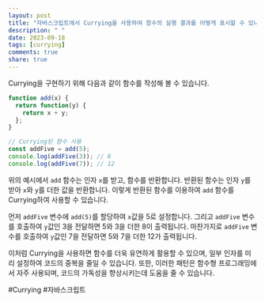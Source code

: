 ```yaml
---
layout: post
title: "자바스크립트에서 Currying을 사용하여 함수의 실행 결과를 어떻게 표시할 수 있나요?"
description: " "
date: 2023-09-18
tags: [currying]
comments: true
share: true
---
```


Currying을 구현하기 위해 다음과 같이 함수를 작성해 볼 수 있습니다.

```javascript
function add(x) {
  return function(y) {
    return x + y;
  };
}

// Currying된 함수 사용
const addFive = add(5);
console.log(addFive(3)); // 8
console.log(addFive(7)); // 12
```

위의 예시에서 `add` 함수는 인자 `x`를 받고, 함수를 반환합니다. 반환된 함수는 인자 `y`를 받아 `x`와 `y`를 더한 값을 반환합니다. 이렇게 반환된 함수를 이용하여 `add` 함수를 Currying하여 사용할 수 있습니다.

먼저 `addFive` 변수에 `add(5)`를 할당하여 `x`값을 5로 설정합니다. 그리고 `addFive` 변수를 호출하여 `y`값인 3을 전달하면 5와 3을 더한 8이 출력됩니다. 마찬가지로 `addFive` 변수를 호출하여 `y`값인 7을 전달하면 5와 7을 더한 12가 출력됩니다.

이처럼 Currying을 사용하면 함수를 더욱 유연하게 활용할 수 있으며, 일부 인자를 미리 설정하여 코드의 중복을 줄일 수 있습니다. 또한, 이러한 패턴은 함수형 프로그래밍에서 자주 사용되며, 코드의 가독성을 향상시키는데 도움을 줄 수 있습니다.

#Currying #자바스크립트